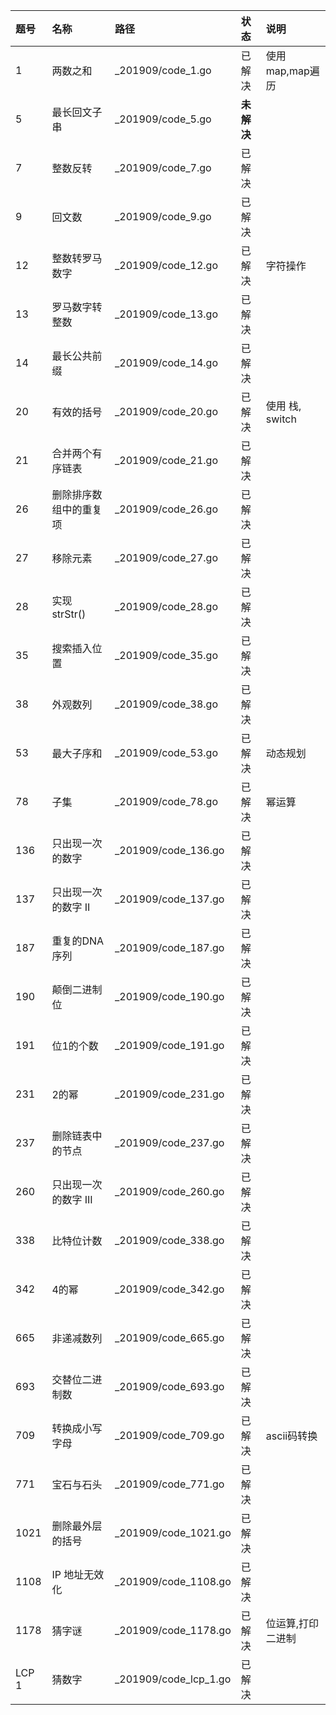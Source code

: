 | 题号    | 名称           | 路径                    | 状态      | 说明           |
|:------|:-------------|:----------------------|:--------|:-------------|
| 1     | 两数之和         | _201909/code_1.go     | 已解决     | 使用 map,map遍历 |
| 5     | 最长回文子串       | _201909/code_5.go     | **未解决** |              |
| 7     | 整数反转         | _201909/code_7.go     | 已解决     |              |
| 9     | 回文数          | _201909/code_9.go     | 已解决     |              |
| 12    | 整数转罗马数字      | _201909/code_12.go    | 已解决     | 字符操作         |
| 13    | 罗马数字转整数      | _201909/code_13.go    | 已解决     |              |
| 14    | 最长公共前缀       | _201909/code_14.go    | 已解决     |              |
| 20    | 有效的括号        | _201909/code_20.go    | 已解决     | 使用 栈, switch |
| 21    | 合并两个有序链表     | _201909/code_21.go    | 已解决     |              |
| 26    | 删除排序数组中的重复项  | _201909/code_26.go    | 已解决     |              |
| 27    | 移除元素         | _201909/code_27.go    | 已解决     |              |
| 28    | 实现 strStr()  | _201909/code_28.go    | 已解决     |              |
| 35    | 搜索插入位置       | _201909/code_35.go    | 已解决     |              |
| 38    | 外观数列         | _201909/code_38.go    | 已解决     |              |
| 53    | 最大子序和        | _201909/code_53.go    | 已解决     | 动态规划         |
| 78    | 子集           | _201909/code_78.go    | 已解决     | 幂运算          |
| 136   | 只出现一次的数字     | _201909/code_136.go   | 已解决     |              |
| 137   | 只出现一次的数字 II  | _201909/code_137.go   | 已解决     |              |
| 187   | 重复的DNA序列     | _201909/code_187.go   | 已解决     |              |
| 190   | 颠倒二进制位       | _201909/code_190.go   | 已解决     |              |
| 191   | 位1的个数        | _201909/code_191.go   | 已解决     |              |
| 231   | 2的幂          | _201909/code_231.go   | 已解决     |              |
| 237   | 删除链表中的节点     | _201909/code_237.go   | 已解决     |              |
| 260   | 只出现一次的数字 III | _201909/code_260.go   | 已解决     |              |
| 338   | 比特位计数        | _201909/code_338.go   | 已解决     |              |
| 342   | 4的幂          | _201909/code_342.go   | 已解决     |              |
| 665   | 非递减数列        | _201909/code_665.go   | 已解决     |              |
| 693   | 交替位二进制数      | _201909/code_693.go   | 已解决     |              |
| 709   | 转换成小写字母      | _201909/code_709.go   | 已解决     | ascii码转换     |
| 771   | 宝石与石头        | _201909/code_771.go   | 已解决     |              |
| 1021  | 删除最外层的括号     | _201909/code_1021.go  | 已解决     |              |
| 1108  | IP 地址无效化     | _201909/code_1108.go  | 已解决     |              |
| 1178  | 猜字谜          | _201909/code_1178.go  | 已解决     | 位运算,打印二进制    |
| LCP 1 | 猜数字          | _201909/code_lcp_1.go | 已解决     |              |